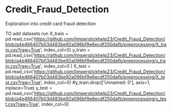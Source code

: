 # Credit_Fraud_Detection
Exploration into credit card fraud detection

TO add datasets run
X_train = pd.read_csv('https://github.com/limperstickhelp23/Credit_Fraud_Detection/blob/a4e466407b03d483be92a096bf9e6ecdf250dafb/preprocessing/X_train.csv?raw=True', index_col=0)
y_train = pd.read_csv('https://github.com/limperstickhelp23/Credit_Fraud_Detection/blob/a4e466407b03d483be92a096bf9e6ecdf250dafb/preprocessing/y_train.csv?raw=True', index_col=0 )
X_test = pd.read_csv('https://github.com/limperstickhelp23/Credit_Fraud_Detection/blob/a4e466407b03d483be92a096bf9e6ecdf250dafb/preprocessing/X_test.csv?raw=True', index_col=0)
#y_train.drop(['Unnamed: 0'], axis=1, inplace=True)
y_test = pd.read_csv('https://github.com/limperstickhelp23/Credit_Fraud_Detection/blob/a4e466407b03d483be92a096bf9e6ecdf250dafb/preprocessing/y_test.csv?raw=True', index_col=0)
